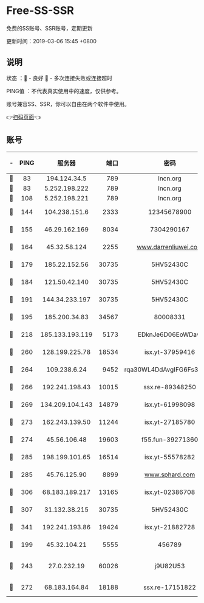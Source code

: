 # Free-SS-SSR

免费的SS账号、SSR账号，定期更新

更新时间：2019-03-06 15:45 +0800

## 说明

状态     ：🙂 - 良好 🙁 - 多次连接失败或连接超时

PING值   ：不代表真实使用中的速度，仅供参考。

账号兼容SS、SSR，你可以自由在两个软件中使用。

👉[扫码页面](https://liesauer.github.io/Free-SS-SSR/)👈

## 账号

|-|PING|服务器|端口|密码|加密方式|区域|
|:----:|:----:|:-----:|-----:|:----:|:----:|:----:|
|🙂|83|194.124.34.5|789|lncn.org|rc4|JP|
|🙂|83|5.252.198.222|789|lncn.org|rc4|JP|
|🙂|108|5.252.198.221|789|lncn.org|rc4|JP|
|🙂|144|104.238.151.6|2333|12345678900|aes-256-cfb|JP|
|🙂|155|46.29.162.169|8034|7304290167|aes-256-cfb|RU|
|🙂|164|45.32.58.124|2255|www.darrenliuwei.com|aes-256-cfb|JP|
|🙂|179|185.22.152.56|30735|5HV52430C|aes-256-cfb|RU|
|🙂|184|121.50.42.140|30735|5HV52430C|aes-256-cfb|JP|
|🙂|191|144.34.233.197|30735|5HV52430C|aes-256-cfb|US|
|🙂|195|185.200.34.83|34567|80008331|aes-256-cfb|US|
|🙂|218|185.133.193.119|5173|EDknJe6D06EoWDaw|aes-256-cfb|US|
|🙂|260|128.199.225.78|18534|isx.yt-37959416|aes-256-cfb|SG|
|🙂|264|109.238.6.24|9452|rqa30WL4DdAvgIFG6Fs3znzTa|aes-256-cfb|FR|
|🙂|266|192.241.198.43|10015|ssx.re-89348250|aes-256-cfb|US|
|🙂|269|134.209.104.143|14879|isx.yt-61998098|aes-256-cfb|SG|
|🙂|273|162.243.139.50|11244|isx.yt-27185780|aes-256-cfb|US|
|🙂|274|45.56.106.48|19603|f55.fun-39271360|aes-256-cfb|US|
|🙂|285|198.199.101.65|16514|isx.yt-55578282|aes-256-cfb|US|
|🙂|285|45.76.125.90|8899|www.sphard.com|aes-256-cfb|JP|
|🙂|306|68.183.189.217|13165|isx.yt-02386708|aes-256-cfb|SG|
|🙂|307|31.132.38.215|30735|5HV52430C|aes-256-cfb|US|
|🙂|341|192.241.193.86|19424|isx.yt-21882728|aes-256-cfb|US|
|🙂|199|45.32.104.21|5555|456789|aes-256-cfb|SG|
|🙂|243|27.0.232.19|60026|j9U82U53|xchacha20-ietf-poly1305|HK|
|🙂|272|68.183.164.84|18188|ssx.re-17151822|aes-256-cfb|US|
